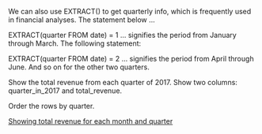 We can also use EXTRACT() to get quarterly info, which is frequently used in financial analyses. The statement below ...

EXTRACT(quarter FROM date) = 1
... signifies the period from January through March. The following statement:

EXTRACT(quarter FROM date) = 2
... signifies the period from April through June. And so on for the other two quarters.

Show the total revenue from each quarter of 2017. Show two columns: quarter_in_2017 and total_revenue.

Order the rows by quarter.

[Showing total revenue for each month and quarter](https://learnsql.com/course/sql-revenue-trend-analysis/comparing-revenue/multiple-periods/showing-total-revenue-for-each-month-and-quarter)
